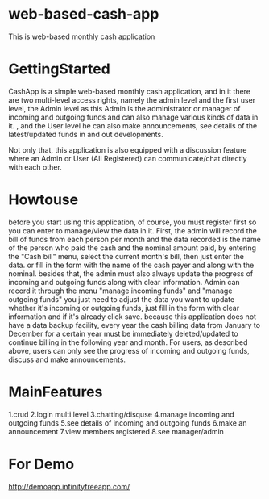 # web-based-cash-app
This is web-based monthly cash application



# GettingStarted
CashApp is a simple web-based monthly cash application, and in it there are two multi-level access rights, namely the admin level and the first user level, the Admin level as this Admin is the administrator or manager of incoming and outgoing funds and can also manage various kinds of data in it. , and the User level he can also make announcements, see details of the latest/updated funds in and out developments.

Not only that, this application is also equipped with a discussion feature where an Admin or User (All Registered) can communicate/chat directly with each other.

# Howtouse
before you start using this application, of course, you must register first so you can enter to manage/view the data in it. First, the admin will record the bill of funds from each person per month and the data recorded is the name of the person who paid the cash and the nominal amount paid, by entering the "Cash bill" menu, select the current month's bill, then just enter the data. or fill in the form with the name of the cash payer and along with the nominal. besides that, the admin must also always update the progress of incoming and outgoing funds along with clear information. Admin can record it through the menu "manage incoming funds" and "manage outgoing funds" you just need to adjust the data you want to update whether it's incoming or outgoing funds, just fill in the form with clear information and if it's already click save. because this application does not have a data backup facility, every year the cash billing data from January to December for a certain year must be immediately deleted/updated to continue billing in the following year and month. For users, as described above, users can only see the progress of incoming and outgoing funds, discuss and make announcements.


# MainFeatures
1.crud
2.login multi level
3.chatting/disquse
4.manage incoming and outgoing funds
5.see details of incoming and outgoing funds
6.make an announcement
7.view members registered
8.see manager/admin

# For Demo
http://demoapp.infinityfreeapp.com/
